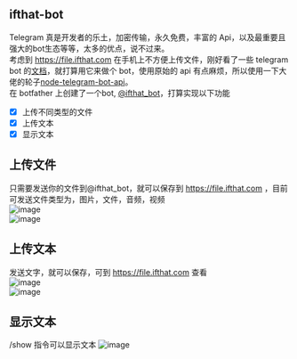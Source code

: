 ## ifthat-bot

Telegram 真是开发者的乐土，加密传输，永久免费，丰富的 Api，以及最重要且强大的bot生态等等，太多的优点，说不过来。  
考虑到 https://file.ifthat.com 在手机上不方便上传文件，刚好看了一些 telegram bot 的[文档](https://core.telegram.org/bots/api)，就打算用它来做个 bot，使用原始的 api 有点麻烦，所以使用一下大佬的轮子[node-telegram-bot-api](https://github.com/yagop/node-telegram-bot-api)。  
在 botfather 上创建了一个bot, [@ifthat_bot](https://t.me/ifthat_bot)，打算实现以下功能  
- [x] 上传不同类型的文件
- [x] 上传文本
- [x] 显示文本

## 上传文件
只需要发送你的文件到@ifthat_bot，就可以保存到 https://file.ifthat.com ，目前可发送文件类型为，图片，文件，音频，视频  
![image](https://static.ifthat.com/public/data/39c72a828dffe9ae-image.jpg)  
![image](https://static.ifthat.com/public/data/ac019a4132e771ff-image.png)  

## 上传文本
发送文字，就可以保存，可到 https://file.ifthat.com 查看  
![image](https://static.ifthat.com/public/data/646d55190f118d99-image.png)  
![image](https://static.ifthat.com/public/data/fcb0d749feb57447-image.png)  

## 显示文本
/show 指令可以显示文本
![image](https://static.ifthat.com/public/data/05c5a2848945f11a-image.png)